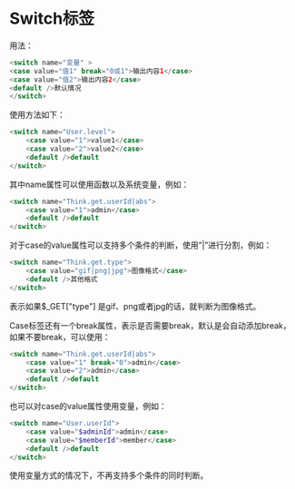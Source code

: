 # Switch标签

用法：

```php
<switch name="变量" >
<case value="值1" break="0或1">输出内容1</case>
<case value="值2">输出内容2</case>
<default />默认情况
</switch>
```

使用方法如下：

```php
<switch name="User.level">
    <case value="1">value1</case>
    <case value="2">value2</case>
    <default />default
</switch>
```

其中name属性可以使用函数以及系统变量，例如：

```php
<switch name="Think.get.userId|abs">
    <case value="1">admin</case>
    <default />default
</switch>
```

对于case的value属性可以支持多个条件的判断，使用”|”进行分割，例如：

```php
<switch name="Think.get.type">
    <case value="gif|png|jpg">图像格式</case>
    <default />其他格式
</switch>
```

表示如果$_GET["type"] 是gif、png或者jpg的话，就判断为图像格式。

Case标签还有一个break属性，表示是否需要break，默认是会自动添加break，如果不要break，可以使用：

```php
<switch name="Think.get.userId|abs">
    <case value="1" break="0">admin</case>
    <case value="2">admin</case>
    <default />default
</switch>
```

也可以对case的value属性使用变量，例如：

```php
<switch name="User.userId">
    <case value="$adminId">admin</case>
    <case value="$memberId">member</case>
    <default />default
</switch>
```

使用变量方式的情况下，不再支持多个条件的同时判断。